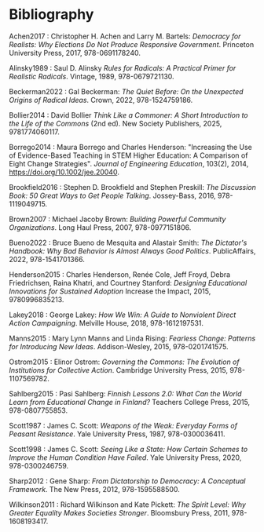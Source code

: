 # Bibliography

<span id="Achen2017">Achen2017</span>
:   Christopher H. Achen and Larry M. Bartels:
    *Democracy for Realists: Why Elections Do Not Produce Responsive Government*.
    Princeton University Press,
    2017,
    978-0691178240.

<span id="Alinsky1989">Alinsky1989</span>
:   Saul D. Alinsky
    *Rules for Radicals: A Practical Primer for Realistic Radicals*.
    Vintage,
    1989,
    978-0679721130.

<span id="Beckerman2022">Beckerman2022</span>
:   Gal Beckerman:
    *The Quiet Before: On the Unexpected Origins of Radical Ideas*.
    Crown,
    2022,
    978-1524759186.

<span id="Bollier2014">Bollier2014</span>
:   David Bollier
    *Think Like a Commoner: A Short Introduction to the Life of the Commons*
    (2nd ed).
    New Society Publishers,
    2025,
    9781774060117.

<span id="Borrego2014">Borrego2014</span>
:   Maura Borrego and Charles Henderson:
    "Increasing the Use of Evidence-Based Teaching in STEM Higher Education: A Comparison of Eight Change Strategies".
    *Journal of Engineering Education*,
    103(2),
    2014,
    <https://doi.org/10.1002/jee.20040>.

<span id="Brookfield2016">Brookfield2016</span>
:   Stephen D. Brookfield and Stephen Preskill:
    *The Discussion Book: 50 Great Ways to Get People Talking*.
    Jossey-Bass,
    2016,
    978-1119049715.


<span id="Brown2007">Brown2007</span>
:   Michael Jacoby Brown:
    *Building Powerful Community Organizations*.
    Long Haul Press,
    2007,
    978-0977151806.

<span id="Bueno2022">Bueno2022</span>
:   Bruce Bueno de Mesquita and Alastair Smith:
    *The Dictator's Handbook: Why Bad Behavior is Almost Always Good Politics*.
    PublicAffairs,
    2022,
    978-1541701366.

<span id="Henderson2015">Henderson2015</span>
:   Charles Henderson, Renée Cole, Jeff Froyd, Debra Friedrichsen, Raina Khatri, and Courtney Stanford:
    *Designing Educational Innovations for Sustained Adoption*
    Increase the Impact,
    2015,
    9780996835213.

<span id="Lakey2018">Lakey2018</span>
:   George Lakey:
    *How We Win: A Guide to Nonviolent Direct Action Campaigning*.
    Melville House,
    2018,
    978-1612197531.

<span id="Manns2015">Manns2015</span>
:   Mary Lynn Manns and Linda Rising:
    *Fearless Change: Patterns for Introducing New Ideas*.
    Addison-Wesley,
    2015,
    978-0201741575.

<span id="Ostrom2015">Ostrom2015</span>
:   Elinor Ostrom:
    *Governing the Commons: The Evolution of Institutions for Collective Action*.
    Cambridge University Press,
    2015,
    978-1107569782.

<span id="Sahlberg2015">Sahlberg2015</span>
:   Pasi Sahlberg:
    *Finnish Lessons 2.0: What Can the World Learn from Educational Change in Finland?*
    Teachers College Press,
    2015,
    978-0807755853.

<span id="Scott1987">Scott1987</span>
:   James C. Scott:
    *Weapons of the Weak: Everyday Forms of Peasant Resistance*.
    Yale University Press,
    1987,
    978-0300036411.

<span id="Scott1998">Scott1998</span>
:   James C. Scott:
    *Seeing Like a State: How Certain Schemes to Improve the Human Condition Have Failed*.
    Yale University Press,
    2020,
    978-0300246759.

<span id="Sharp2012">Sharp2012</span>
:   Gene Sharp:
    *From Dictatorship to Democracy: A Conceptual Framework*.
    The New Press,
    2012,
    978-1595588500.

<span id="Wilkinson2011">Wilkinson2011</span>
:   Richard Wilkinson and Kate Pickett:
    *The Spirit Level: Why Greater Equality Makes Societies Stronger*.
    Bloomsbury Press,
    2011,
    978-1608193417.
